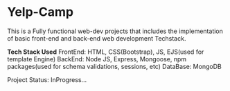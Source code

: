 # Yelp-Camp

This is a Fully functional web-dev projects that includes the implementation of basic front-end and back-end web development Techstack.

**Tech Stack Used**
FrontEnd: HTML, CSS(Bootstrap), JS, EJS(used for template Engine)
BackEnd: Node JS, Express, Mongoose, npm packages(used for schema validations, sessions, etc)
DataBase: MongoDB

Project Status: InProgress...

